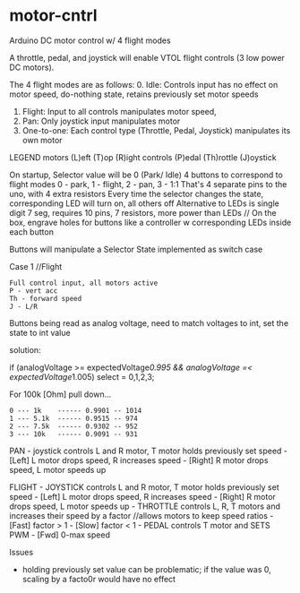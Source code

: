# motor-cntrl
Arduino DC motor control w/ 4 flight modes

A throttle, pedal, and joystick will enable VTOL flight controls (3 low power DC motors).

The 4 flight modes are as follows:
  0. Idle: Controls input has no effect on motor speed, do-nothing state, retains previously set motor speeds
  1. Flight: Input to all controls manipulates motor speed,
  2. Pan: Only joystick input manipulates motor
  3. One-to-one: Each control type (Throttle, Pedal, Joystick) manipulates its own motor 

LEGEND
	motors		(L)eft (T)op (R)ight
	controls	(P)edal (Th)rottle (J)oystick

On startup, 
	Selector value will be 0 (Park/ Idle)
	4 buttons to correspond to flight modes 0 - park, 1 - flight, 2 - pan, 3 - 1:1
	That's 4 separate pins to the uno, with 4 extra resistors
	Every time the selector changes the state, corresponding LED will turn on, all others off
	Alternative to LEDs is single digit 7 seg, requires 10 pins, 7 resistors, more power than LEDs
	// On the box, engrave holes for buttons like a controller w corresponding LEDs inside each button
	
Buttons will manipulate a Selector State implemented as switch case

Case 1 //Flight

	Full control input, all motors active
	P - vert acc
	Th - forward speed 	
	J - L/R 

Buttons being read as analog voltage, need to match voltages to int, set the state to int value

solution:

if (analogVoltage >= expectedVoltage*0.995 && analogVoltage =< expectedVoltage*1.005)
	select = 0,1,2,3;

For 100k [Ohm] pull down...

	0 --- 1k  	------ 0.9901 -- 1014
	1 --- 5.1k	------ 0.9515 -- 974
	2 --- 7.5k	------ 0.9302 -- 952
	3 --- 10k	------ 0.9091 -- 931


PAN
	- joystick controls L and R motor, T motor holds previously set speed
	- [Left] L motor drops speed, R increases speed
	- [Right] R motor drops speed, L motor speeds up

FLIGHT
	- JOYSTICK controls L and R motor, T motor holds previously set speed
	- [Left] L motor drops speed, R increases speed
	- [Right] R motor drops speed, L motor speeds up
	- THROTTLE controls L, R, T motors and increases their speed by a factor //allows motors to keep speed ratios
	- [Fast] factor > 1
	- [Slow] factor < 1
	- PEDAL controls T motor and SETS PWM
	- [Fwd] 0-max speed

Issues
- holding previously set value can be problematic; if the value was 0, scaling by a facto0r would have no effect
